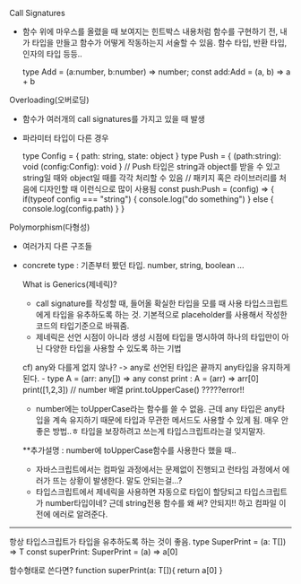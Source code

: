 Call Signatures

-   함수 위에 마우스를 올렸을 때 보여지는 힌트박스 내용처럼
    함수를 구현하기 전, 내가 타입을 만들고 함수가 어떻게 작동하는지 서술할 수 있음.
    함수 타입, 반환 타입, 인자의 타입 등등..

    type Add = (a:number, b:number) => number;
    const add:Add = (a, b) => a + b

Overloading(오버로딩)

-   함수가 여러개의 call signatures를 가지고 있을 때 발생
-   파라미터 타입이 다른 경우

    type Config = {
    path: string,
    state: object
    }
    type Push = {
    (path:string): void
    (config:Config): void
    }
    // Push 타입은 string과 object를 받을 수 있고 string일 때와 object일 때를 각각 처리할 수 있음
    // 패키지 혹은 라이브러리를 처음에 디자인할 때 이런식으로 많이 사용됨
    const push:Push = (config) => {
    if(typeof config === "string") {
    console.log("do something")
    } else {
    console.log(config.path)
    }
    }

Polymorphism(다형성)

-   여러가지 다른 구조들
-   concrete type : 기존부터 봤던 타입. number, string, boolean ...

    What is Generics(제네릭)?

    -   call signature를 작성할 때, 들어올 확실한 타입을 모를 때 사용
        타입스크립트에게 타입을 유추하도록 하는 것.
        기본적으로 placeholder를 사용해서 작성한 코드의 타입기준으로 바꿔줌.
    -   제네릭은 선언 시점이 아니라 생성 시점에 타입을 명시하여
        하나의 타입만이 아닌 다양한 타입을 사용할 수 있도록 하는 기법

    cf) any와 다를게 없지 않나? -> any로 선언된 타입은 끝까지 any타입을 유지하게 된다. - type A = (arr: any[]) => any
    const print : A = (arr) => arr[0]
    print([1,2,3]) // number 배열
    print.toUpperCase() ?????error!!

    -   number에는 toUpperCase라는 함수를 쓸 수 없음. 근데 any 타입은 any타입을 계속 유지하기 때문에 타입과 무관한 메서드도 사용할 수 있게 됨.
        매우 안좋은 방법..ㅎ 타입을 보장하려고 쓰는게 타입스크립트라는걸 잊지말자.

    \*\*추가설명 : number에 toUpperCase함수를 사용한다 했을 때..

    -   자바스크립트에서는 컴파일 과정에서는 문제없이 진행되고 런타임 과정에서 에러가 뜨는 상황이 발생한다. 말도 안되는걸...?
    -   타입스크립트에서 제네릭을 사용하면 자동으로 타입이 할당되고 타입스크립트가 number타입이네? 근데 string전용 함수를 왜 써? 안되지!! 하고 컴파일 이전에 에러로 알려준다.

---

항상 타입스크립트가 타입을 유추하도록 하는 것이 좋음.
type SuperPrint = <T>(a: T[]) => T
const superPrint: SuperPrint = (a) => a[0]

함수형태로 쓴다면?
function superPrint<T>(a: T[]){
return a[0]
}

